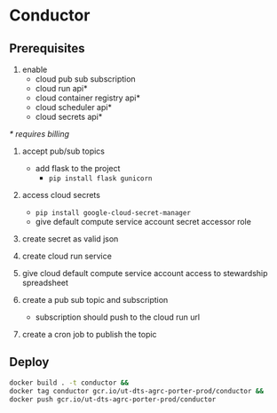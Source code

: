 # Conductor

## Prerequisites

1. enable
   - cloud pub sub subscription
   - cloud run api\*
   - cloud container registry api\*
   - cloud scheduler api\*
   - cloud secrets api\*

_\* requires billing_

1. accept pub/sub topics

   - add flask to the project
     - `pip install flask gunicorn`

1. access cloud secrets

   - `pip install google-cloud-secret-manager`
   - give default compute service account secret accessor role

1. create secret as valid json

1. create cloud run service

1. give cloud default compute service account access to stewardship spreadsheet

1. create a pub sub topic and subscription

   - subscription should push to the cloud run url

1. create a cron job to publish the topic

## Deploy

```bash
docker build . -t conductor &&
docker tag conductor gcr.io/ut-dts-agrc-porter-prod/conductor &&
docker push gcr.io/ut-dts-agrc-porter-prod/conductor
```
